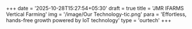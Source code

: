 +++
date = '2025-10-28T15:27:54+05:30'
draft = true
title = 'JMR IFARMS Vertical Farming'
img = '/image/Our Technology-tic.png'
para = 'Effortless, hands-free growth powered by IoT technology'
type = 'ourtech'
+++